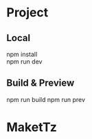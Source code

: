# Project

## Local
npm install  
npm run dev

## Build & Preview
npm run build 
npm run prev 

# MaketTz
